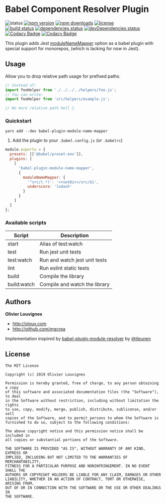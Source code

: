 # Babel Component Resolver Plugin

![status](https://img.shields.io/badge/status-maintained-brightgreen.svg)
[![npm version](https://img.shields.io/npm/v/babel-plugin-module-name-mapper.svg)](https://www.npmjs.com/package/babel-plugin-module-name-mapper)
[![npm downloads](https://img.shields.io/npm/dm/babel-plugin-module-name-mapper.svg)](https://www.npmjs.com/package/babel-plugin-module-name-mapper)
[![license](https://img.shields.io/github/license/mgcrea/babel-plugin-module-name-mapper.svg?style=flat)](https://tldrlegal.com/license/mit-license)<br />
[![build status](http://img.shields.io/travis/mgcrea/babel-plugin-module-name-mapper/master.svg?style=flat)](http://travis-ci.org/mgcrea/babel-plugin-module-name-mapper)
[![dependencies status](https://img.shields.io/david/mgcrea/babel-plugin-module-name-mapper.svg?style=flat)](https://david-dm.org/mgcrea/babel-plugin-module-name-mapper)
[![devDependencies status](https://img.shields.io/david/dev/mgcrea/babel-plugin-module-name-mapper.svg?style=flat)](https://david-dm.org/mgcrea/babel-plugin-module-name-mapper#info=devDependencies)
[![Codacy Badge](https://api.codacy.com/project/badge/Grade/277ead88f60a4326944ed45c2e218a8e)](https://www.codacy.com/app/mgcrea/babel-plugin-module-name-mapper?utm_source=github.com&utm_medium=referral&utm_content=mgcrea/babel-plugin-module-name-mapper&utm_campaign=Badge_Grade)
[![Codacy Badge](https://api.codacy.com/project/badge/Coverage/277ead88f60a4326944ed45c2e218a8e)](https://www.codacy.com/app/mgcrea/babel-plugin-module-name-mapper?utm_source=github.com&utm_medium=referral&utm_content=mgcrea/babel-plugin-module-name-mapper&utm_campaign=Badge_Coverage)

This plugin adds Jest [moduleNameMapper](https://jestjs.io/docs/en/configuration.html#modulenamemapper-object-string-string) option as a babel plugin with special support for monorepos, (which is lacking for now in Jest).

## Usage

Allow you to drop relative path usage for prefixed paths.

```js
// Instead of:
import fooHelper from './../../../helpers/foo.js';
// You can write:
import fooHelper from 'src/helpers/example.js';

// No more relative path hell 🎉
```

### Quickstart

```
yarn add --dev babel-plugin-module-name-mapper
```

1. Add the plugin to your `.babel.config.js` (or `.babelrc`)

```js
module.exports = {
  presets: [['@babel/preset-env']],
  plugins: [
    [
      'babel-plugin-module-name-mapper',
      {
        moduleNameMapper: {
          '^src/(.*)': '<rootDir>/src/$1',
          underscore: 'lodash'
        }
      }
    ]
  ]
};
```

### Available scripts

| **Script**  | **Description**               |
| ----------- | ----------------------------- |
| start       | Alias of test:watch           |
| test        | Run jest unit tests           |
| test:watch  | Run and watch jest unit tests |
| lint        | Run eslint static tests       |
| build       | Compile the library           |
| build:watch | Compile and watch the library |

## Authors

**Olivier Louvignes**

- http://olouv.com
- http://github.com/mgcrea

Implementation inspired by [babel-plugin-module-resolver](https://github.com/tleunen/babel-plugin-module-resolver) by [@tleunen](https://github.com/tleunen)

## License

```
The MIT License

Copyright (c) 2019 Olivier Louvignes

Permission is hereby granted, free of charge, to any person obtaining a copy
of this software and associated documentation files (the "Software"), to deal
in the Software without restriction, including without limitation the rights
to use, copy, modify, merge, publish, distribute, sublicense, and/or sell
copies of the Software, and to permit persons to whom the Software is
furnished to do so, subject to the following conditions:

The above copyright notice and this permission notice shall be included in
all copies or substantial portions of the Software.

THE SOFTWARE IS PROVIDED "AS IS", WITHOUT WARRANTY OF ANY KIND, EXPRESS OR
IMPLIED, INCLUDING BUT NOT LIMITED TO THE WARRANTIES OF MERCHANTABILITY,
FITNESS FOR A PARTICULAR PURPOSE AND NONINFRINGEMENT. IN NO EVENT SHALL THE
AUTHORS OR COPYRIGHT HOLDERS BE LIABLE FOR ANY CLAIM, DAMAGES OR OTHER
LIABILITY, WHETHER IN AN ACTION OF CONTRACT, TORT OR OTHERWISE, ARISING FROM,
OUT OF OR IN CONNECTION WITH THE SOFTWARE OR THE USE OR OTHER DEALINGS IN
THE SOFTWARE.
```
